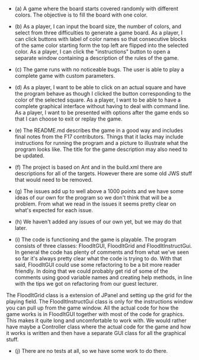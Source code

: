 * (a) A game where the board starts covered randomly with different colors. The objective is to fill the board with one color.

* (b) As a player, I can input the board size, the number of colors, and select from three difficulties to generate a game board.
As a player, I can click buttons with label of color names so that consecutive blocks of the same color starting form the top left are flipped into the selected color.
As a player, I can click the "instructions" button to open a separate window containing a description of the rules of the game.

* (c) The game runs with no noticeable bugs. The user is able to play a complete game with custom parameters.

* (d) As a player, I want to be able to click on an actual square and have the program behave as though I clicked the button corresponding to the color of the selected square.
As a player, I want to be able to have a complete graphical interface without having to deal with command line.
As a player, I want to be presented with options after the game ends so that I can choose to exit or replay the game.

* (e) The README.md describes the game in a good way and includes final notes from the F17 contributors. Things that it lacks may include instructions for running the program and a picture to illustrate what the program looks like. The title for the game description may also need to be updated.

* (f) The project is based on Ant and in the build.xml there are descriptions for all of the targets. However there are some old JWS stuff that would need to be removed.

* (g) The issues add up to well above a 1000 points and we have some ideas of our own for the program so we don't think that will be a problem. From what we read in the issues it seems pretty clear on what's expected for each issue.

* (h) We haven't added any issues of our own yet, but we may do that later.

* (i) The code is functioning and the game is playable. The program consists of three classes: FloodItGUI, FloodItGrid and FloodItInstructGui. In general the code has plenty of comments and from what we've seen so far it's always pretty clear what the code is trying to do. With that said, FloodItGUI could use some refactoring to be a bit more reader friendly. In doing that we could probably get rid of some of the comments using good variable names and creating help methods, in line with the tips we got on refactoring from our guest lecturer.

The FloodItGrid class is a extension of JPanel and setting up the grid for the playing field. The FloodItInstructGui class is only for the instructions window you can pull up from the game window. All the actual code for how the game works is in FloodItGUI together with most of the code for graphics. This makes it quite long and uncomfortable to work with. We would rather have maybe a Controller class where the actual code for the game and how it works is written and then have a separate GUI class for all the graphical stuff.

* (j) There are no tests at all, so we have some work to do there.
